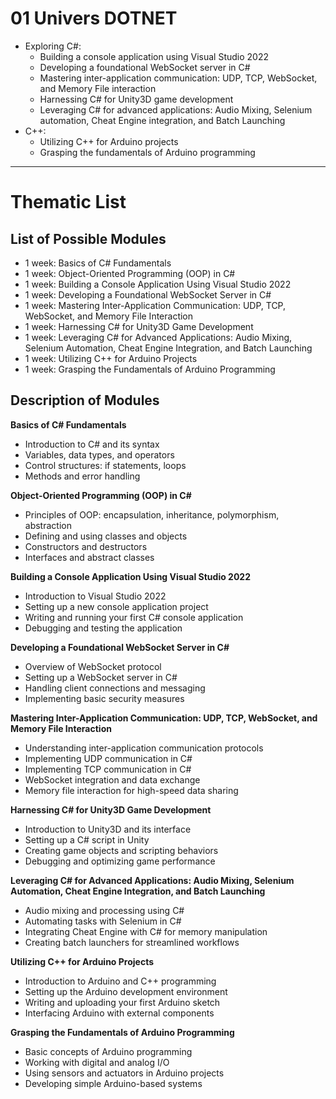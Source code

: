 # 01 Univers DOTNET

- Exploring C#:
  - Building a console application using Visual Studio 2022
  - Developing a foundational WebSocket server in C#
  - Mastering inter-application communication: UDP, TCP, WebSocket, and Memory File interaction
  - Harnessing C# for Unity3D game development
  - Leveraging C# for advanced applications: Audio Mixing, Selenium automation, Cheat Engine integration, and Batch Launching
- C++:
  - Utilizing C++ for Arduino projects
  - Grasping the fundamentals of Arduino programming


--------------
# Thematic List

## List of Possible Modules

- 1 week: Basics of C# Fundamentals
- 1 week: Object-Oriented Programming (OOP) in C#
- 1 week: Building a Console Application Using Visual Studio 2022
- 1 week: Developing a Foundational WebSocket Server in C#
- 1 week: Mastering Inter-Application Communication: UDP, TCP, WebSocket, and Memory File Interaction
- 1 week: Harnessing C# for Unity3D Game Development
- 1 week: Leveraging C# for Advanced Applications: Audio Mixing, Selenium Automation, Cheat Engine Integration, and Batch Launching
- 1 week: Utilizing C++ for Arduino Projects
- 1 week: Grasping the Fundamentals of Arduino Programming

## Description of Modules

**Basics of C# Fundamentals**
- Introduction to C# and its syntax
- Variables, data types, and operators
- Control structures: if statements, loops
- Methods and error handling

**Object-Oriented Programming (OOP) in C#**
- Principles of OOP: encapsulation, inheritance, polymorphism, abstraction
- Defining and using classes and objects
- Constructors and destructors
- Interfaces and abstract classes

**Building a Console Application Using Visual Studio 2022**
- Introduction to Visual Studio 2022
- Setting up a new console application project
- Writing and running your first C# console application
- Debugging and testing the application

**Developing a Foundational WebSocket Server in C#**
- Overview of WebSocket protocol
- Setting up a WebSocket server in C#
- Handling client connections and messaging
- Implementing basic security measures

**Mastering Inter-Application Communication: UDP, TCP, WebSocket, and Memory File Interaction**
- Understanding inter-application communication protocols
- Implementing UDP communication in C#
- Implementing TCP communication in C#
- WebSocket integration and data exchange
- Memory file interaction for high-speed data sharing

**Harnessing C# for Unity3D Game Development**
- Introduction to Unity3D and its interface
- Setting up a C# script in Unity
- Creating game objects and scripting behaviors
- Debugging and optimizing game performance

**Leveraging C# for Advanced Applications: Audio Mixing, Selenium Automation, Cheat Engine Integration, and Batch Launching**
- Audio mixing and processing using C#
- Automating tasks with Selenium in C#
- Integrating Cheat Engine with C# for memory manipulation
- Creating batch launchers for streamlined workflows

**Utilizing C++ for Arduino Projects**
- Introduction to Arduino and C++ programming
- Setting up the Arduino development environment
- Writing and uploading your first Arduino sketch
- Interfacing Arduino with external components

**Grasping the Fundamentals of Arduino Programming**
- Basic concepts of Arduino programming
- Working with digital and analog I/O
- Using sensors and actuators in Arduino projects
- Developing simple Arduino-based systems
